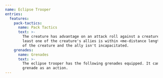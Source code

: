 ```yaml
---
name: Eclipse Trooper
entries:
  features:
    pack-tactics:
      name: Pack Tactics
      text: >-
        The creature has advantage on an attack roll against a creature if at
        least one of the creature's allies is within <me-distance length='5' />
        of the creature and the ally isn't incapacitated.
    grenades:
      name: Grenades
      text: >-
        The eclipse trooper has the following grenades equipped. It can use a
        grenade as an action.
---
```

